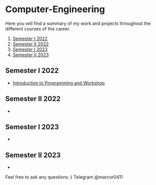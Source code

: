 # Computer-Engineering

Here you will find a summary of my work and projects throughout the different courses of the career.

1. [Semester I 2022](#Semester-I-2022)
2. [Semester II 2022](#Semester-II-2022)
3. [Semester I 2023](#Semester-I-2023)
4. [Semester II 2023](#Semester-II-2023)

## Semester I 2022

- [Introduction to Programming and Workshop](https://github.com/marcor0311/Introduction-to-Programming-and-Workshop)

## Semester II 2022

-

## Semester I 2023

-

## Semester II 2023

-

Feel free to ask any questions :)
Telegram @marcor0411
